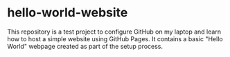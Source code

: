 # hello-world-website
This repository is a test project to configure GitHub on my laptop and learn how to host a simple website using GitHub Pages. It contains a basic "Hello World" webpage created as part of the setup process.

